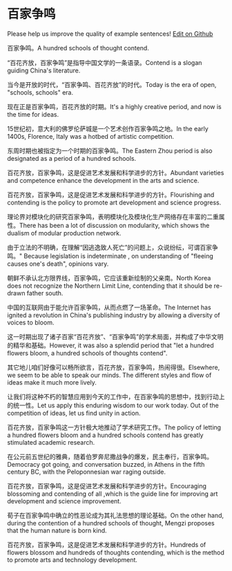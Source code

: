 # 百家争鸣

Please help us improve the quality of example sentences! [Edit on Github](https://github.com/jiyushe/jiyu-example-sentence-source/blob/main/chinese/baijiazhengming.md)

<p><span class="chinese">百家争鸣。</span><span class="english">A hundred schools of thought contend.</span></p>

<p><span class="chinese">“百花齐放，百家争鸣”是指导中国文学的一条语录。</span><span class="english">Contend is a slogan guiding China's literature.</span></p>

<p><span class="chinese">当今是开放的时代，“百家争鸣、百花齐放”的时代。</span><span class="english">Today is the era of open, "schools, schools" era.</span></p>

<p><span class="chinese">现在正是百家争鸣，百花齐放的时期。</span><span class="english">It's a highly creative period, and now is the time for ideas.</span></p>

<p><span class="chinese">15世纪初，意大利的佛罗伦萨城是一个艺术创作百家争鸣之地。</span><span class="english">In the early 1400s, Florence, Italy was a hotbed of artistic competition.</span></p>

<p><span class="chinese">东周时期也被指定为一个时期的百家争鸣。</span><span class="english">The Eastern Zhou period is also designated as a period of a hundred schools.</span></p>

<p><span class="chinese">百花齐放，百家争鸣，这是促进艺术发展和科学进步的方针。</span><span class="english">Abundant varieties and competence enhance the development in the arts and science.</span></p>

<p><span class="chinese">百花齐放，百家争鸣，这是促进艺术发展和科学进步的方针。</span><span class="english">Flourishing and contending is the policy to promote art development and science progress.</span></p>

<p><span class="chinese">理论界对模块化的研究百家争鸣，表明模块化及模块化生产网络存在丰富的二重属性。</span><span class="english">There has been a lot of discussion on modularity, which shows the dualism of modular production network.</span></p>

<p><span class="chinese">由于立法的不明确，在理解“因逃逸致人死亡”的问题上，众说纷纭，可谓百家争鸣。</span><span class="english">" Because legislation is indeterminate , on understanding of "fleeing causes one's death", opinions vary.</span></p>

<p><span class="chinese">朝鲜不承认北方限界线，百家争鸣，它应该重新绘制的父亲南。</span><span class="english">North Korea does not recognize the Northern Limit Line, contending that it should be re-drawn father south.</span></p>

<p><span class="chinese">中国的互联网由于能允许百家争鸣，从而点燃了一场革命。</span><span class="english">The Internet has ignited a revolution in China's publishing industry by allowing a diversity of voices to bloom.</span></p>

<p><span class="chinese">这一时期出现了诸子百家“百花齐放”、“百家争鸣”的学术局面，并构成了中华文明的精华和基础。</span><span class="english">However, it was also a splendid period that "let a hundred flowers bloom, a hundred schools of thoughts contend".</span></p>

<p><span class="chinese">其它地儿咱们好像可以畅所欲言，百花齐放，百家争鸣，热闹得很。</span><span class="english">Elsewhere, we seem to be able to speak our minds. The different styles and flow of ideas make it much more lively.</span></p>

<p><span class="chinese">让我们将这种不朽的智慧应用到今天的工作中，在百家争鸣的思想中，找到行动上的统一性。</span><span class="english">Let us apply this enduring wisdom to our work today. Out of the competition of ideas, let us find unity in action.</span></p>

<p><span class="chinese">百花齐放，百家争鸣这一方针极大地推动了学术研究工作。</span><span class="english">The policy of letting a hundred flowers bloom and a hundred schools contend has greatly stimulated academic research.</span></p>

<p><span class="chinese">在公元前五世纪的雅典，随着伯罗奔尼撒战争的爆发，民主奉行，百家争鸣。</span><span class="english">Democracy got going, and conversation buzzed, in Athens in the fifth century BC, with the Peloponnesian war raging outside.</span></p>

<p><span class="chinese">百花齐放，百家争鸣，这是促进艺术发展和科学进步的方针。</span><span class="english">Encouraging blossoming and contending of all ,which is the guide line for improving art development and science improvement.</span></p>

<p><span class="chinese">荀子在百家争鸣中确立的性恶论成为其礼法思想的理论基础。</span><span class="english">On the other hand, during the contention of a hundred schools of thought, Mengzi proposes that the human nature is born kind.</span></p>

<p><span class="chinese">百花齐放，百家争鸣，这是促进艺术发展和科学进步的方针。</span><span class="english">Hundreds of flowers blossom and hundreds of thoughts contending, which is the method to promote arts and technology development.</span></p>

